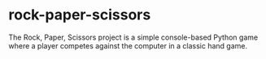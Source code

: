 # rock-paper-scissors
The Rock, Paper, Scissors project is a simple console-based Python game where a player competes against the computer in a classic hand game.
